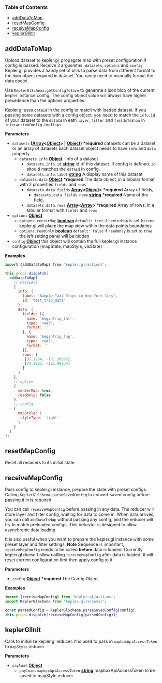 <!-- Generated by documentation.js. Update this documentation by updating the source code. -->

### Table of Contents

-   [addDataToMap][1]
-   [resetMapConfig][2]
-   [receiveMapConfig][3]
-   [keplerGlInit][4]

## addDataToMap

Upload dataset to kepler.gl, propagate map with preset configuration if config is passed. Receive 3 arguemtns: `datasets`, `options` and `config`
Kepler.gl provides a handy set of utils to parse data from different format to the `data` object required in dataset. You rarely need to manually format the data obejct.

Use `KeplerGlSchema.getConfigToSave` to generate a json blob of the current kepler instance config.
The config object value will always have higher precedence than the options properties.

Kepler.gl uses `dataId` in the config to match with loaded dataset. If you passing some datasets with a config object, you need
to match the `info.id` of your dataset to the `dataId` in eath `layer`, `filter` and `fieldsToShow` in `interactionConfig.tooltips`

**Parameters**

-   `datasets` **([Array][5]&lt;[Object][6]> | [Object][6])** **\*required** datasets can be a dataset or an array of datasets
    Each dataset object needs to have `info` and `data` property.
    -   `datasets.info` **[Object][6]** \-info of a dataset
        -   `datasets.info.id` **[string][7]** id of this dataset. If config is defined, `id` should matches the `dataId` in config.
        -   `datasets.info.label` **[string][7]** A display name of this dataset
    -   `datasets.data` **[Object][6]** **\*required** The data object, in a tabular format with 2 properties `fields` and `rows`
        -   `datasets.data.fields` **[Array][5]&lt;[Object][6]>** **\*required** Array of fields,
            -   `datasets.data.fields.name` **[string][7]** **\*required** Name of the field,
        -   `datasets.data.rows` **[Array][5]&lt;[Array][5]>** **\*required** Array of rows, in a tabular format with `fields` and `rows`
-   `options` **[Object][6]** 
    -   `options.centerMap` **[boolean][8]** `default: true` if `centerMap` is set to `true` kepler.gl will
        place the map view within the data points boundaries
    -   `options.readOnly` **[boolean][8]** `default: false` if `readOnly` is set to `true`
        the left setting panel will be hidden
-   `config` **[Object][6]** this object will contain the full kepler.gl instance configuration {mapState, mapStyle, visState}

**Examples**

```javascript
import {addDataToMap} from 'kepler.gl/actions';

this.props.dispatch(
  addDataToMap(
    // datasets
    {
      info: {
        label: 'Sample Taxi Trips in New York City',
        id: 'test_trip_data'
      },
      data: {
        fields: [{
          name: 'begintrip_lat',
          type: 'real',
          format: ''
        }, {
          name: 'begintrip_lng',
          type: 'real',
          format: ''
        }],
        rows: [
         [37.1234, -121.20292],
         [34.1223, -121.98234]
        ]
      }
    },
    // option
    {
      centerMap: true,
      readOnly: false
    },
    // config
    {
      mapStyle: {
       styleType: 'light'
      }
    }
  )
);
```

## resetMapConfig

Reset all reducers to its initial state

## receiveMapConfig

Pass config to kepler.gl instance, prepare the state with preset configs.
Calling `KeplerGlSchema.parseSavedConfig` to convert saved config before passing it in is required.

You can call `receiveMapConfig` before passing in any data. The reducer will store layer and filter config, waiting for
data to come in. When data arrives, you can call `addDataToMap` without passing any config, and the reducer will try to match
preloaded configs. This behavior is designed to allow asynchronic data loading.

It is also useful when you want to prepare the kepler.gl instance with some preset layer and filter settings.
**Note** Sequence is important, `receiveMapConfig` needs to be called **before** data is loaded. Currently kepler.gl doesn't allow callling `receiveMapConfig` after data is loaded.
It will reset current configuration first then apply config to it.

**Parameters**

-   `config` **[Object][6]** **\*required** The Config Object

**Examples**

```javascript
import {receiveMapConfig} from 'kepler.gl/actions';
import KeplerGlSchema from 'kepler.gl/schemas';

const parsedConfig = KeplerGlSchema.parseSavedConfig(config);
this.props.dispatch(receiveMapConfig(parsedConfig));
```

## keplerGlInit

Calls to initialize kepler.gl reducer. It is used to pass in `mapboxApiAccessToken` to `mapStyle` reducer

**Parameters**

-   `payload` **[Object][6]** 
    -   `payload.mapboxApiAccessToken` **[string][7]** mapboxApiAccessToken to be saved to mapStyle reducer

[1]: #adddatatomap

[2]: #resetmapconfig

[3]: #receivemapconfig

[4]: #keplerglinit

[5]: https://developer.mozilla.org/docs/Web/JavaScript/Reference/Global_Objects/Array

[6]: https://developer.mozilla.org/docs/Web/JavaScript/Reference/Global_Objects/Object

[7]: https://developer.mozilla.org/docs/Web/JavaScript/Reference/Global_Objects/String

[8]: https://developer.mozilla.org/docs/Web/JavaScript/Reference/Global_Objects/Boolean
